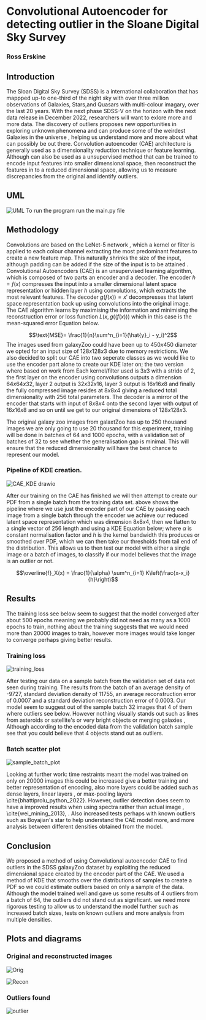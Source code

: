 # Convolutional Autoencoder for detecting outlier in the Sloane Digital Sky Survey



### Ross Erskine
  
## Introduction
The Sloan Digital Sky Survey (SDSS) is a international collaboration that has mappped up-to one-third of the night sky with over three million observations  of Galaxies, Stars,and Quasars with multi-colour imagary, over the last 20 years. With the next phase SDSS-V on the horizon with the next data release in December 2022, researchers will want to exlore more and more data. The discovery of outliers proposes new opportunities in exploring unknown phenomena and can produce some of the weirdest Galaxies in the universe , helping us understand more and more about what can possibly be out there. Convolution autoencoder (CAE) architecture is generally used as a dimensionality reduction technique or feature learning. Although can also be used as a unsupervised method that can be trained to encode input features into smaller dimensional space, then reconstruct the features in to a reduced dimensional space, allowing us to measure discrepancies from the original and identify outliers.



## UML 
![UML](https://user-images.githubusercontent.com/46631932/207575709-015fab24-37eb-4faf-913a-a87e7aab5d06.png)
To run the program run the main.py file 

## Methodology
Convolutions are based on the LeNet-5 network , which a kernel or filter is applied to each colour channel extracting the most predominant features to create a new feature map. This naturally shrinks the size of the input, although padding can be added if the size of the input is to be attained .
Convolutional Autoencoders (CAE) is an unsupervised learning algorithm, which is composed of two parts an encoder and a decoder. The encoder $h=f(x)$ compresses the input into a smaller dimensional latent space representation or hidden layer $h$ using convolutions, which extracts the most relevant features. The decoder $g(f(x))=x'$ decompresses that latent space representation back up using convolutions into the original image. The CAE algorithm learns by maximising the information and minimising the reconstruction error or loss function $L(x, g((f(x)))$ which in this case is the mean-squared error Equation below. 

$$\text{MSE}= \frac{1}{n}\sum^n_{i=1}(\hat{y}_i - y_i)^2$$
The images used from galaxyZoo could have been up to $450x450$ diameter we opted for an input size of $128x128x3$ due to memory restrictions. We also decided to split our CAE into two seperate classes as we would like to use the encoder part alone to create our KDE later on; the two version where based on work from  Each kernel/filter used is $3x3$ with a stride of $2$, the first layer on the encoder using convolutions outputs a dimension $64x64x32$, layer 2 output is $32x32x16$, layer 3 output is $16x16x8$ and finally the fully compressed image resides at $8x8x4$ giving a reduced total dimensionality with $256$ total parameters. The decoder is a mirror of the encoder that starts with input of $8x8x4$ onto the second layer with output of $16x16x8$ and so on until we get to our original dimensions of $128x128x3$. 

The original galaxy zoo images from galaxtZoo has up to 250 thousand images we are only going to use 20 thousand for this experiment, training will be done in batches of 64 and 1000 epochs, with a validation set  of batches of 32 to see whether the generalisation gap is minimal. This will ensure that the reduced dimensionality will have the best chance to represent our model.

### Pipeline of KDE creation.
![CAE_KDE drawio](https://user-images.githubusercontent.com/46631932/207576936-8507e6a6-acc3-4376-8ee4-a70eaebb7377.png)


After our training on the CAE has finished we will then attempt to create our PDF from a single batch from the training data set.  above shows the pipeline where we use just the encoder part of our CAE by passing each image from a single batch through the encoder we achieve our reduced latent space representation which was dimension $8x8x4$, then we flatten to a single vector of $256$ length and using a KDE Equation below; where $\alpha$ is constant normalisation factor and $h$ is the kernel bandwidth  this produces or smoothed over PDF, which we can then take our thresholds from tail end of the distribution. This allows us to then test our model with either a single image or a batch of images, to classify if our model believes  that the image is an outlier or not. 

$$\overline{f}_X(x) = \frac{1}{\alpha} \sum^n_{i=1} K\left(\frac{x-x_i}{h}\right)$$


## Results 
The training loss see below seem to suggest that the model converged after about 500 epochs meaning we probably did not need as many as a 1000 epochs to train, nothing about the training suggests that we would need more than 20000 images to train, however more images would take longer to converge perhaps giving better results. 

### Training loss
![training_loss](https://user-images.githubusercontent.com/46631932/207577279-a80f5fa3-dda9-4fc4-bf38-3171abdbed18.png)


After testing our data on a sample batch from the validation set of data not seen during training. The results from the batch of an average density of -9727, standard deviation density of 11755, an average reconstruction error of 0.0007 and a standard deviation reconstruction error of 0.0003. Our model seem to suggest out of the sample batch 32 images that 4 of them where outliers see below. However nothing visually stands out such as lines from asteroids or satellite's or very bright objects or merging galaxies , Although according to the encoded data from the validation batch sample see  that you could believe that 4 objects stand out as outliers. 

### Batch scatter plot
![sample_batch_plot](https://user-images.githubusercontent.com/46631932/207577336-95412f75-0a75-477f-9e41-b05c16f021c1.png)


Looking at further work: time restraints meant the model was trained on only on 20000 images this could be increased give a better training and better representation of encoding, also more layers could be added such as dense layers, linear layers , or max-pooling layers \cite{bhattiprolu_python_2022}. However, outlier detection does seem to have a improved results when using spectra rather than actual image , \cite{wei_mining_2013}, . Also increased tests perhaps with known outliers such as Boyajian's star  to help understand the CAE model more, and more analysis between different densities obtained from the model.

## Conclusion
We proposed a method of using Convolutional autoencoder CAE to find outliers in the SDSS galaxyZoo dataset by exploiting the reduced dimensional space created by the encoder part of the CAE. We used a method of KDE that smooths over the distributions of samples to create a PDF so we could estimate outliers based on only a sample of the data. Although the model trained well and gave us some results of 4 outliers from a batch of 64, the outliers did not stand out as significant. we need more rigorous testing to allow us to understand the model further such as increased batch sizes, tests on known outliers and more analysis from multiple densities.

## Plots and diagrams
### Original and reconstructed images
![Orig](https://user-images.githubusercontent.com/46631932/207577115-08611923-4445-4f16-9251-1915abe4dfd0.png)

![Recon](https://user-images.githubusercontent.com/46631932/207577148-9f58e37e-f6c8-4eca-9000-6189e91b44c9.png)

### Outliers found
![outlier](https://user-images.githubusercontent.com/46631932/207577227-16655a43-2c5e-4274-8efb-f79de0b46098.png)












